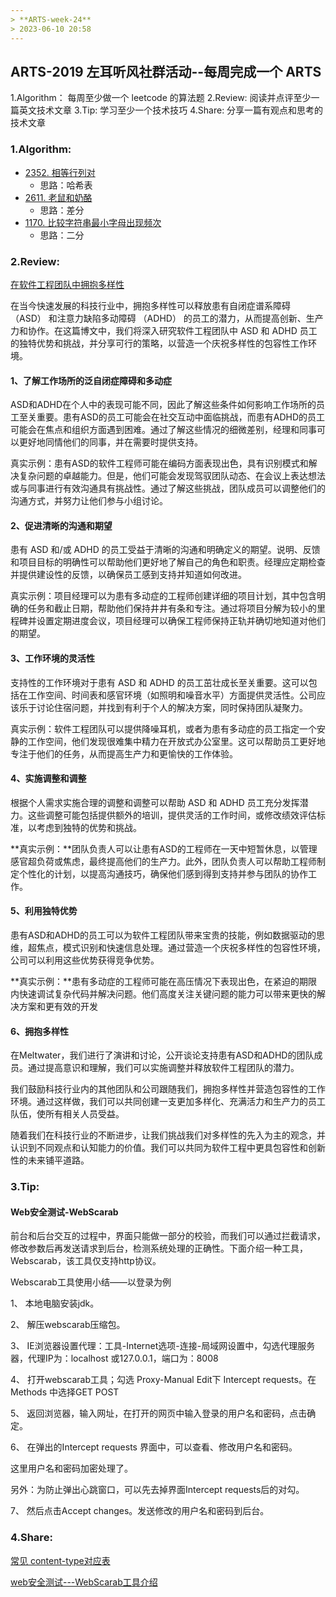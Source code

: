 ```yaml
---
> **ARTS-week-24**
> 2023-06-10 20:58
---
```



## ARTS-2019 左耳听风社群活动--每周完成一个 ARTS
1.Algorithm： 每周至少做一个 leetcode 的算法题
2.Review: 阅读并点评至少一篇英文技术文章
3.Tip: 学习至少一个技术技巧
4.Share: 分享一篇有观点和思考的技术文章

### 1.Algorithm:

- [2352. 相等行列对](https://leetcode.cn/submissions/detail/437942497/)  
    + 思路：哈希表
- [2611. 老鼠和奶酪](https://leetcode.cn/submissions/detail/438210004/)  
    + 思路：差分
- [1170. 比较字符串最小字母出现频次](https://leetcode.cn/submissions/detail/438946399/)  
    + 思路：二分

### 2.Review:

[在软件工程团队中拥抱多样性](https://underthehood.meltwater.com/blog/2023/05/30/embracing-neurodiversity-in-software-engineering-teams/)

在当今快速发展的科技行业中，拥抱多样性可以释放患有自闭症谱系障碍 （ASD） 和注意力缺陷多动障碍 （ADHD） 的员工的潜力，从而提高创新、生产力和协作。在这篇博文中，我们将深入研究软件工程团队中 ASD 和 ADHD 员工的独特优势和挑战，并分享可行的策略，以营造一个庆祝多样性的包容性工作环境。

#### 1、了解工作场所的泛自闭症障碍和多动症

ASD和ADHD在个人中的表现可能不同，因此了解这些条件如何影响工作场所的员工至关重要。患有ASD的员工可能会在社交互动中面临挑战，而患有ADHD的员工可能会在焦点和组织方面遇到困难。通过了解这些情况的细微差别，经理和同事可以更好地同情他们的同事，并在需要时提供支持。

真实示例：患有ASD的软件工程师可能在编码方面表现出色，具有识别模式和解决复杂问题的卓越能力。但是，他们可能会发现驾驭团队动态、在会议上表达想法或与同事进行有效沟通具有挑战性。通过了解这些挑战，团队成员可以调整他们的沟通方式，并努力让他们参与小组讨论。


#### 2、促进清晰的沟通和期望

患有 ASD 和/或 ADHD 的员工受益于清晰的沟通和明确定义的期望。说明、反馈和项目目标的明确性可以帮助他们更好地了解自己的角色和职责。经理应定期检查并提供建设性的反馈，以确保员工感到支持并知道如何改进。

真实示例：项目经理可以为患有多动症的工程师创建详细的项目计划，其中包含明确的任务和截止日期，帮助他们保持井井有条和专注。通过将项目分解为较小的里程碑并设置定期进度会议，项目经理可以确保工程师保持正轨并确切地知道对他们的期望。

#### 3、工作环境的灵活性

支持性的工作环境对于患有 ASD 和 ADHD 的员工茁壮成长至关重要。这可以包括在工作空间、时间表和感官环境（如照明和噪音水平）方面提供灵活性。公司应该乐于讨论住宿问题，并找到有利于个人的解决方案，同时保持团队凝聚力。

真实示例：软件工程团队可以提供降噪耳机，或者为患有多动症的员工指定一个安静的工作空间，他们发现很难集中精力在开放式办公室里。这可以帮助员工更好地专注于他们的任务，从而提高生产力和更愉快的工作体验。

#### 4、实施调整和调整

根据个人需求实施合理的调整和调整可以帮助 ASD 和 ADHD 员工充分发挥潜力。这些调整可能包括提供额外的培训，提供灵活的工作时间，或修改绩效评估标准，以考虑到独特的优势和挑战。

**真实示例：**团队负责人可以让患有ASD的工程师在一天中短暂休息，以管理感官超负荷或焦虑，最终提高他们的生产力。此外，团队负责人可以帮助工程师制定个性化的计划，以提高沟通技巧，确保他们感到得到支持并参与团队的协作工作。

#### 5、利用独特优势

患有ASD和ADHD的员工可以为软件工程团队带来宝贵的技能，例如数据驱动的思维，超焦点，模式识别和快速信息处理。通过营造一个庆祝多样性的包容性环境，公司可以利用这些优势获得竞争优势。

**真实示例：**患有多动症的工程师可能在高压情况下表现出色，在紧迫的期限内快速调试复杂代码并解决问题。他们高度关注关键问题的能力可以带来更快的解决方案和更有效的开发

#### 6、拥抱多样性

在Meltwater，我们进行了演讲和讨论，公开谈论支持患有ASD和ADHD的团队成员。通过提高意识和理解，我们可以实施调整并释放软件工程团队的潜力。

我们鼓励科技行业内的其他团队和公司跟随我们，拥抱多样性并营造包容性的工作环境。通过这样做，我们可以共同创建一支更加多样化、充满活力和生产力的员工队伍，使所有相关人员受益。

随着我们在科技行业的不断进步，让我们挑战我们对多样性的先入为主的观念，并认识到不同观点和认知能力的价值。我们可以共同为软件工程中更具包容性和创新性的未来铺平道路。

### 3.Tip:

#### Web安全测试-WebScarab

前台和后台交互的过程中，界面只能做一部分的校验，而我们可以通过拦截请求，修改参数后再发送请求到后台，检测系统处理的正确性。下面介绍一种工具，Webscarab，该工具仅支持http协议。

Webscarab工具使用小结——以登录为例

1、 本地电脑安装jdk。

2、 解压webscarab压缩包。

3、 IE浏览器设置代理：工具-Internet选项-连接-局域网设置中，勾选代理服务器，代理IP为：localhost 或127.0.0.1，端口为：8008

[](./images/ARTS-week-24-1.png)

4、 打开webscarab工具；勾选 Proxy-Manual Edit下 Intercept requests。在Methods 中选择GET POST

[](./images/ARTS-week-24-2.png)

5、 返回浏览器，输入网址，在打开的网页中输入登录的用户名和密码，点击确定。

6、 在弹出的Intercept requests 界面中，可以查看、修改用户名和密码。

这里用户名和密码加密处理了。

另外：为防止弹出心跳窗口，可以先去掉界面Intercept requests后的对勾。

7、 然后点击Accept changes。发送修改的用户名和密码到后台。

[](./images/ARTS-week-24-3.png)

### 4.Share:

[常见 content-type对应表](https://blog.csdn.net/xiaoyu19910321/article/details/79279364)

[web安全测试---WebScarab工具介绍](https://www.cnblogs.com/trhimily/p/3897692.html)
